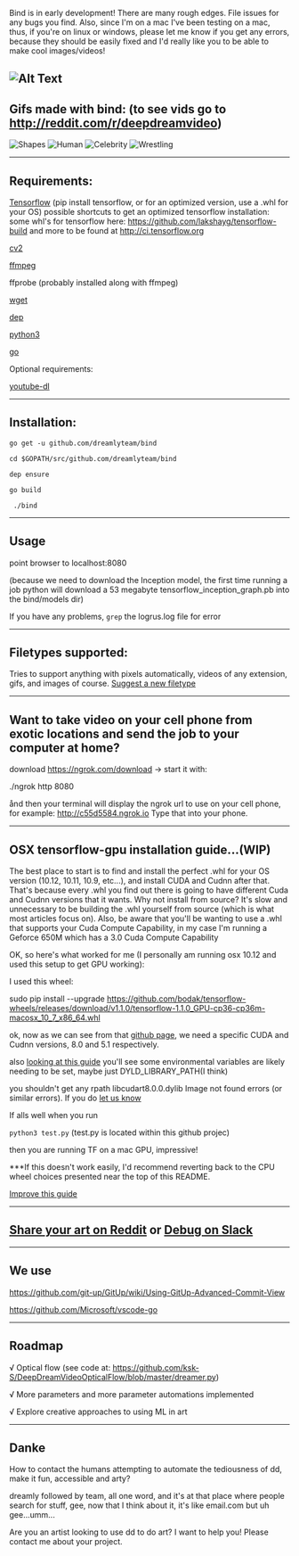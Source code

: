 Bind is in early development! There are many rough edges. File issues for any bugs you find. Also, since I'm on a mac I've been testing on a mac, thus, if you're on linux or windows, please let me know if you get any errors, because they should be easily fixed and I'd really like you to be able to make cool images/videos! 

![Alt Text](bg.png?raw=true "will")
----------
Gifs made with bind: (to see vids go to http://reddit.com/r/deepdreamvideo)
----------

![Shapes](https://media.giphy.com/media/xULW8qKMNmfa4RZIPe/giphy.gif)
![Human](https://media.giphy.com/media/3oFzmnlg0UXEgkNGh2/giphy.gif)
![Celebrity](https://media.giphy.com/media/xULW8CulD7x86n4Hdu/giphy.gif)
![Wrestling](https://media.giphy.com/media/3oFzmf2YjR0CskBB1m/giphy.gif)




-----------
Requirements:
-----------

[Tensorflow](https://www.tensorflow.org/install/) (pip install tensorflow, or for an optimized version, use a .whl for your OS)
possible shortcuts to get an optimized tensorflow installation: 
some whl's for tensorflow here:
https://github.com/lakshayg/tensorflow-build
and more to be found at http://ci.tensorflow.org

[cv2](https://duckduckgo.com/?q=install+cv2&ia=qa)

[ffmpeg](https://ffmpeg.org/download.html)

ffprobe (probably installed along with ffmpeg)

[wget](https://www.gnu.org/software/wget/)

[dep](https://github.com/golang/dep)

[python3](https://www.python.org/downloads/release/python-364/)

[go](https://golang.org/)

Optional requirements:

[youtube-dl](https://rg3.github.io/youtube-dl)

----------
Installation:
----------

`go get -u github.com/dreamlyteam/bind `

`cd $GOPATH/src/github.com/dreamlyteam/bind`

`dep ensure` 

`go build`

` ./bind`


------------
Usage
------------

point browser to localhost:8080

(because we need to download the Inception model, the first time running a job python will download a 53 megabyte tensorflow_inception_graph.pb into the bind/models dir)

If you have any problems, `grep` the logrus.log file for error 

------------
Filetypes supported:
------------

Tries to support anything with pixels automatically, videos of any extension, gifs, and images of course. [Suggest a new filetype](https://github.com/dreamlyteam/bind/issues/new)

------------
Want to take video on your cell phone from exotic locations and send the job to your computer at home? 
------------

download https://ngrok.com/download  -> start it with:

./ngrok http 8080

ånd then your terminal will display the ngrok url to use on your cell phone, for example: http://c55d5584.ngrok.io     Type that into your phone. 

------------------
OSX tensorflow-gpu installation guide...(WIP) 
------------------

The best place to start is to find and install the perfect .whl for your OS version (10.12, 10.11, 10.9, etc...), and install CUDA and Cudnn after that.  That's because every .whl you find out there is going to have different Cuda and Cudnn versions that it wants. Why not install from source? It's slow and unnecessary to be building the .whl yourself from source (which is what most articles focus on). Also, be aware that you'll be wanting to use a .whl that supports your Cuda Compute Capability, in my case I'm running a Geforce 650M which has a 3.0 Cuda Compute Capability

OK, so here's what worked for me (I personally am running osx 10.12 and used this setup to get GPU working):

I used this wheel:

sudo pip install --upgrade https://github.com/bodak/tensorflow-wheels/releases/download/v1.1.0/tensorflow-1.1.0_GPU-cp36-cp36m-macosx_10_7_x86_64.whl

ok, now as we can see from that [github page](https://github.com/bodak/tensorflow-wheels/releases), we need a specific CUDA and Cudnn versions, 8.0 and 5.1 respectively.

also [looking at this guide](https://metakermit.com/2017/compiling-tensorflow-with-gpu-support-on-a-macbook-pro/) you'll see some environmental variables are likely needing to be set, maybe just DYLD_LIBRARY_PATH(I think) 

you shouldn't get any rpath libcudart8.0.0.dylib Image not found errors (or similar errors). If you do [let us know](https://github.com/dreamlyteam/bind/issues/new)


If alls well when you run 

`python3 test.py` (test.py is located within this github projec)

then you are running TF on a mac GPU, impressive! 

***If this doesn't work easily, I'd recommend reverting back to the CPU wheel choices presented near the top of this README.

[Improve this guide](https://github.com/dreamlyteam/bind/issues/new)

------------------
[Share your art on Reddit](http://reddit.com/r/deepdreamvideo) or  [Debug on Slack](https://dreamlycc.slack.com)
------------------


------
We use
-------
https://github.com/git-up/GitUp/wiki/Using-GitUp-Advanced-Commit-View

https://github.com/Microsoft/vscode-go


------
Roadmap
------
√ Optical flow (see code at: https://github.com/ksk-S/DeepDreamVideoOpticalFlow/blob/master/dreamer.py)

√ More parameters and more parameter automations implemented

√ Explore creative approaches to using ML in art


------------------
Danke
------------------

How to contact the humans attempting to automate the tediousness of dd, make it fun, accessible and arty? 

dreamly followed by team, all one word, and it's at that place where people search for stuff, gee, now that I think about it, it's like email.com but uh gee...umm...

Are you an artist looking to use dd to do art? I want to help you! Please contact me about your project.
